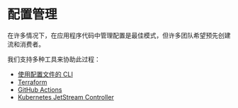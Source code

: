 # 配置管理

在许多情况下，在应用程序代码中管理配置是最佳模式，但许多团队希望预先创建流和消费者。

我们支持多种工具来协助此过程：

* [使用配置文件的 CLI](nats-admin-cli.md)
* [Terraform](terraform.md)
* [GitHub Actions](github_actions.md)
* [Kubernetes JetStream Controller](kubernetes_controller.md)
